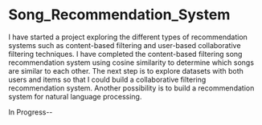 # Song_Recommendation_System

I have started a project exploring the different types of recommendation systems such as content-based filtering and user-based collaborative filtering techniques. I have completed the content-based filtering song recommendation system using cosine similarity to determine which songs are similar to each other. The next step is to explore datasets with both users and items so that I could build a collaborative filtering recommendation system. Another possibility is to build a recommendation system for natural language processing.

In Progress--
